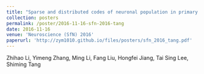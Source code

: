```yaml
---
title: "Sparse and distributed codes of neuronal population in primary visual cortex"
collection: posters
permalink: /poster/2016-11-16-sfn-2016-tang
date: 2016-11-16
venue: 'Neuroscience (SfN) 2016'
paperurl: 'http://zym1010.github.io/files/posters/sfn_2016_tang.pdf'
---
```


Zhihao Li, Yimeng Zhang, Ming Li, Fang Liu, Hongfei Jiang, Tai Sing Lee, Shiming Tang